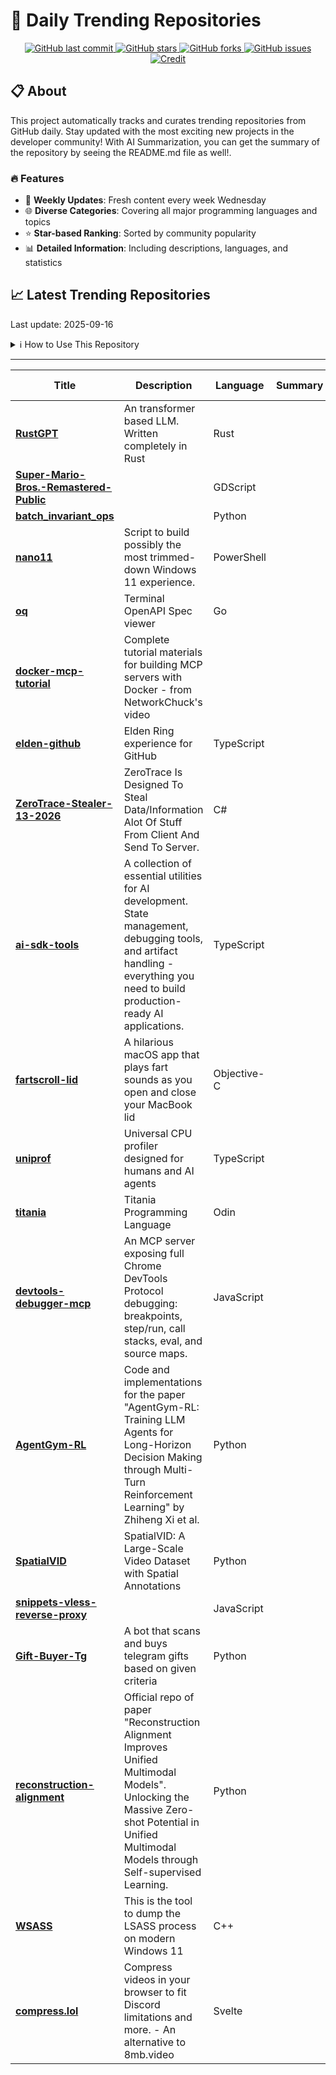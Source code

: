 # 🌟 Daily Trending Repositories

<div align="center">
<a href="https://github.com/marc-ko/daily-trending-repo/commits/main">
    <img src="https://img.shields.io/github/last-commit/marc-ko/daily-trending-repo" alt="GitHub last commit" />
</a>

<a href="https://github.com/marc-ko/daily-trending-repo/stargazers">
    <img src="https://img.shields.io/github/stars/marc-ko/daily-trending-repo" alt="GitHub stars" />
</a>
<a href="https://github.com/marc-ko/daily-trending-repo/network/members">
    <img src="https://img.shields.io/github/forks/marc-ko/daily-trending-repo" alt="GitHub forks" />
</a>
<a href="https://github.com/marc-ko/daily-trending-repo/issues">
    <img src="https://img.shields.io/github/issues/marc-ko/daily-trending-repo" alt="GitHub issues" />
</a>
<a alt="credit" href="https://github.com/zezhishao/DailyArXiv">
 <img src="https://img.shields.io/badge/credit%20-%20Idea%20From%20This%20Repo-blue" alt="Credit">
</a>
</div>

## 📋 About

This project automatically tracks and curates trending repositories from GitHub daily. Stay updated with the most exciting new projects in the developer community! With AI Summarization, you can get the summary of the repository by seeing the README.md file as well!.

### 🔥 Features

- 🔄 **Weekly Updates**: Fresh content every week Wednesday
- 🌐 **Diverse Categories**: Covering all major programming languages and topics
- ⭐ **Star-based Ranking**: Sorted by community popularity
- 📊 **Detailed Information**: Including descriptions, languages, and statistics

## 📈 Latest Trending Repositories

Last update: 2025-09-16

<details>
<summary>ℹ️ How to Use This Repository</summary>

1. **Star & Watch**: Click the 'Star' and 'Watch' buttons to receive weekly email notifications
2. **Browse**: Explore trending repositories organized by popularity
3. **Contribute**: Feel free to open issues or suggest improvements

</details>

---

| **Title** | **Description** | **Language** | **Summary** | **Tags** | **Stars Count** |
| --- | --- | --- | --- | --- | --- |
| **[RustGPT](https://github.com/tekaratzas/RustGPT)** | An transformer based LLM. Written completely in Rust | Rust |  |  | 1173 |
| **[Super-Mario-Bros.-Remastered-Public](https://github.com/JHDev2006/Super-Mario-Bros.-Remastered-Public)** |  | GDScript |  |  | 698 |
| **[batch_invariant_ops](https://github.com/thinking-machines-lab/batch_invariant_ops)** |  | Python |  |  | 591 |
| **[nano11](https://github.com/ntdevlabs/nano11)** | Script to build possibly the most trimmed-down Windows 11 experience. | PowerShell |  |  | 559 |
| **[oq](https://github.com/plutov/oq)** | Terminal OpenAPI Spec viewer | Go |  |  | 531 |
| **[docker-mcp-tutorial](https://github.com/theNetworkChuck/docker-mcp-tutorial)** | Complete tutorial materials for building MCP servers with Docker - from NetworkChuck's video |  |  |  | 472 |
| **[elden-github](https://github.com/SaltyAom/elden-github)** | Elden Ring experience for GitHub | TypeScript |  |  | 459 |
| **[ZeroTrace-Stealer-13-2026](https://github.com/luis22d/ZeroTrace-Stealer-13-2026)** | ZeroTrace Is Designed To Steal Data/Information Alot Of Stuff From Client And Send To Server. | C# |  | <details><summary>crypt...</summary><p>crypter, crypter-fud, fud-crypter, fud-stealer, panel-stealer, stealer, stealer-files, stealer-fud, stealer-panel, stealing</p></details> | 457 |
| **[ai-sdk-tools](https://github.com/midday-ai/ai-sdk-tools)** | A collection of essential utilities for AI development. State management, debugging tools, and artifact handling - everything you need to build production-ready AI applications. | TypeScript |  | ai-sdk | 449 |
| **[fartscroll-lid](https://github.com/iannuttall/fartscroll-lid)** | A hilarious macOS app that plays fart sounds as you open and close your MacBook lid | Objective-C |  |  | 315 |
| **[uniprof](https://github.com/indragiek/uniprof)** | Universal CPU profiler designed for humans and AI agents | TypeScript |  | <details><summary>perfo...</summary><p>performance, performance-optimization, profiler, profiling</p></details> | 301 |
| **[titania](https://github.com/gingerBill/titania)** | Titania Programming Language | Odin |  |  | 299 |
| **[devtools-debugger-mcp](https://github.com/ScriptedAlchemy/devtools-debugger-mcp)** | An MCP server exposing full Chrome DevTools Protocol debugging: breakpoints, step/run, call stacks, eval, and source maps. | JavaScript |  |  | 281 |
| **[AgentGym-RL](https://github.com/WooooDyy/AgentGym-RL)** | Code and implementations for the paper "AgentGym-RL: Training LLM Agents for Long-Horizon Decision Making through Multi-Turn Reinforcement Learning" by Zhiheng Xi et al. | Python |  | <details><summary>agent...</summary><p>agent, llm, llm-based-agent, scaling</p></details> | 280 |
| **[SpatialVID](https://github.com/NJU-3DV/SpatialVID)** | SpatialVID: A Large-Scale Video Dataset with Spatial Annotations | Python |  | <details><summary>3d-ge...</summary><p>3d-generation, 3d-reconstruction, 4d-generation, 4d-reconstruction, spatial-intelligence, video-dataset, video-generation, video-reasoning, vision-language-model, world-models</p></details> | 252 |
| **[snippets-vless-reverse-proxy](https://github.com/neibcn/snippets-vless-reverse-proxy)** |  | JavaScript |  |  | 209 |
| **[Gift-Buyer-Tg](https://github.com/aezate/Gift-Buyer-Tg)** | A bot that scans and buys telegram gifts based on given criteria | Python |  | <details><summary>gift-...</summary><p>gift-buyer, gift-buyer-tg, telegram-gift-buyer</p></details> | 206 |
| **[reconstruction-alignment](https://github.com/HorizonWind2004/reconstruction-alignment)** | Official repo of paper "Reconstruction Alignment Improves Unified Multimodal Models". Unlocking the Massive Zero-shot Potential in Unified Multimodal Models through Self-supervised Learning. | Python |  | <details><summary>aigc,...</summary><p>aigc, bagel, comfy, comfyui, diffusion, image-editing, image-generation, multimodal</p></details> | 187 |
| **[WSASS](https://github.com/TwoSevenOneT/WSASS)** | This is the tool to dump the LSASS process on modern Windows 11 | C++ |  |  | 182 |
| **[compress.lol](https://github.com/anhostfr/compress.lol)** | Compress videos in your browser to fit Discord limitations and more. - An alternative to 8mb.video | Svelte |  | <details><summary>compr...</summary><p>compression, ffmpeg, ffmpegwasm, file-compression, svelte, sveltekit, tailwindcss, video-compression, video-compressor</p></details> | 179 |

